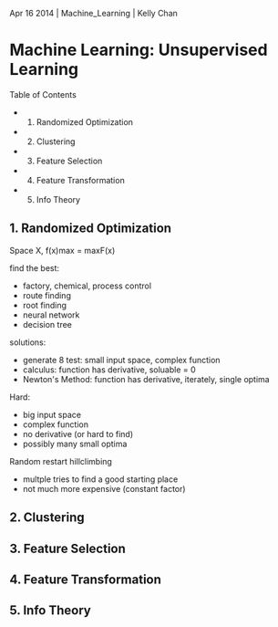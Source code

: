 Apr 16 2014 | Machine_Learning | Kelly Chan
# Machine Learning: Unsupervised Learning

Table of Contents
- 1. Randomized Optimization
- 2. Clustering
- 3. Feature Selection
- 4. Feature Transformation
- 5. Info Theory


## 1. Randomized Optimization

Space X, f(x)max = maxF(x)  

find the best:
- factory, chemical, process control
- route finding
- root finding
- neural network
- decision tree

solutions:
- generate 8 test: small input space, complex function
- calculus: function has derivative, soluable = 0
- Newton's Method: function has derivative, iterately, single optima

Hard:
- big input space
- complex function
- no derivative (or hard to find)
- possibly many small optima

Random restart hillclimbing
- multple tries to find a good starting place
- not much more expensive (constant factor)

## 2. Clustering
## 3. Feature Selection
## 4. Feature Transformation
## 5. Info Theory
